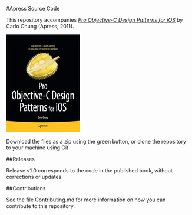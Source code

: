 #Apress Source Code

This repository accompanies [*Pro Objective-C Design Patterns for iOS*](http://www.apress.com/9781430233305) by Carlo Chung (Apress, 2011).

![Cover image](9781430233305.jpg)

Download the files as a zip using the green button, or clone the repository to your machine using Git.

##Releases

Release v1.0 corresponds to the code in the published book, without corrections or updates.

##Contributions

See the file Contributing.md for more information on how you can contribute to this repository.
